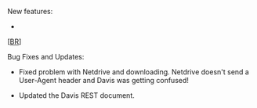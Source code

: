 New features:

  * 

[[BR](BR.md)]

Bug Fixes and Updates:

  * Fixed problem with Netdrive and downloading. Netdrive doesn't send a User-Agent header and Davis was getting confused!

  * Updated the Davis REST document.